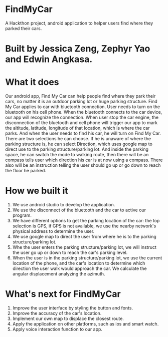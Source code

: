# FindMyCar
A Hackthon project, android application to helper users find where they parked their cars.

# Built by Jessica Zeng, Zephyr Yao and Edwin Angkasa.

# What it does
Our android app, Find My Car can help people find where they park their cars, no matter it is an outdoor parking lot or huge parking structure. Find My Car applies to car with bluetooth connection. User needs to turn on the bluetooth on his cell phone. When the bluetooth connects to the car device, our app will recognize the connection. When user stop the car engine, the disconnection of the bluetooth and cell phone will trigger our app to mark the altitude, latitude, longitude of that location, which is where the car parks. And when the user needs to find his car, he will turn on Find My Car. There are two selections he can choose. If he is unaware of where the parking structure is, he can select Direction, which uses google map to direct use to the parking structure/parking lot. And inside the parking space, he can switch the mode to walking route, then there will be an compass tells user which direction his car is at now using a compass. There also will be an instruction telling the user should go up or go down to reach the floor he parked.

# How we built it
1. We use android studio to develop the application.
2. We use the disconnect of the bluetooth and the car to active our program.
3. We have different options to get the parking location of the car: the top selection is GPS, if GPS is not available, we use the nearby network's physical address to determine the user. 
4. We use google map to direct the user from where he is to the parking structure/parking lot.
5. Whe the user enters the parking structure/parking lot, we will instruct the user go up or down to reach the car's parking level. 
6. When the user is in the parking structure/parking lot, we use the current location of the phone, and the car's location to determine which direction the user walk would approach the car. We calculate the angular displacement analyzing the azimuth.


# What's next for FindMyCar
1. Improve the user interface by styling the button and fonts.
2. Improve the accuracy of the car's location. 
3. Implement our own map to displace the closest route.
4. Apply the application on other platforms, such as ios and smart watch. 
5. Apply voice interaction function to our app.

